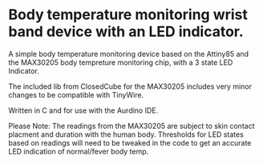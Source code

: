 # Body temperature monitoring wrist band device with an LED indicator.
A simple body temperature monitoring device based on the Attiny85 and the MAX30205 body tempreture monitoring chip, with a 3 state LED Indicator.

The included lib from ClosedCube for the MAX30205 includes very minor changes to be compatible with TinyWire.

Written in C and for use with the Aurdino IDE.

Please Note:
The readings from the MAX30205 are subject to skin contact placment and duration with the human body. Thresholds for LED states based on readings will need to be tweaked in the code to get an accurate LED indication of normal/fever body temp.
